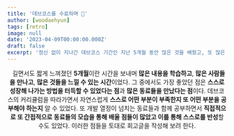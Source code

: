 ```yaml
---
title: '데브코스를 수료하며 🎉'
author: [woodaehyun]
tags: [retro]
image: null
date: '2023-04-09T00:00:00.000Z'
draft: false
excerpt: '정신 없이 지나간 데브코스 기간인 지난 5개월 동안 많은 것을 배웠고, 또 많은 것을 느끼는 시간이었다. 이를 되돌아보는 시간을 가지고 회고글을 작성해 보려 한다. 🥳'
---
```


<div align="center">
  <p>&nbsp;&nbsp;길면서도 짧게 느껴졌던 <strong>5개월</strong>이란 시간을 보내며 <strong>많은 내용을 학습하고</strong>, <strong>많은 사람들을 만나고</strong>, <strong>많은 것들을 느낄 수 있는 시간</strong>이었다. 그 중에서도 가장 좋았던 점은 <strong>스스로 성장해 나가는 방법을 터득할 수 있었다는 점</strong>과 <strong>많은 동료들을 만났다는 점</strong>이다. 데브코스의 커리큘럼을 따라가면서 자연스럽게 <strong>스스로 어떤 부분이 부족한지 또 어떤 부분을 공부해야 하는지</strong> 알 수 있었다. 또 개발 열정이 넘치는 동료들과 함께 공부하면서 <strong>직접적으로 또 간접적으로 동료들의 모습을 통해 배울 점들이 많았고 이를 통해 스스로를 반성</strong>할 수도 있었다. 이러한 점들을 토대로 회고글을 작성해 보려 한다.</p>
  <!-- <img src="img/devcourse-certificateOfCompletion.jpeg" alt="데브코스 수료증" /> -->
</div>
